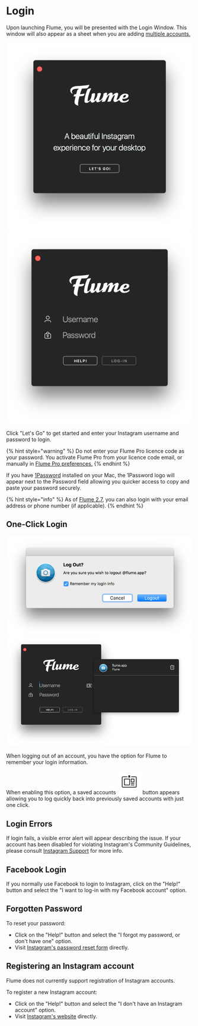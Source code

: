 # Login

Upon launching Flume, you will be presented with the Login Window. This window will also appear as a sheet when you are adding [multiple accounts.](../preferences/accounts.md)

![](../.gitbook/assets/login.png) ![](../.gitbook/assets/login-form.png)

Click "Let's Go" to get started and enter your Instagram username and password to login.

{% hint style="warning" %}
Do not enter your Flume Pro licence code as your password. You activate Flume Pro from your licence code email, or manually in [Flume Pro preferences.](../preferences/flumepro.md)
{% endhint %}

If you have [1Password](https://1password.com) installed on your Mac, the 1Password logo will appear next to the Password field allowing you quicker access to copy and paste your password securely.

{% hint style="info" %}
As of [Flume 2.7](../general/whatsnew.md), you can also login with your email address or phone number \(if applicable\).
{% endhint %}

## One-Click Login

![](../.gitbook/assets/logout-oneclick.png) ![](../.gitbook/assets/login-oneclick.png)

When logging out of an account, you have the option for Flume to remember your login information.

When enabling this option, a saved accounts ![](../.gitbook/assets/oneclick-login.png) button appears allowing you to log quickly back into previously saved accounts with just one click.

## Login Errors

If login fails, a visible error alert will appear describing the issue. If your account has been disabled for violating Instagram's Community Guidelines, please consult [Instagram Support](https://help.instagram.com/366993040048856) for more info.

## Facebook Login

If you normally use Facebook to login to Instagram, click on the "Help!" button and select the "I want to log-in with my Facebook account" option.

## Forgotten Password

To reset your password:

* Click on the "Help!" button and select the "I forgot my password, or don't have one" option.
* Visit [Instagram's password reset form](https://www.instagram.com/accounts/password/reset/) directly.

## Registering an Instagram account

Flume does not currently support registration of Instagram accounts.

To register a new Instagram account:

* Click on the "Help!" button and select the "I don't have an Instagram account" option.
* Visit [Instagram's website](https://instagram.com) directly.

